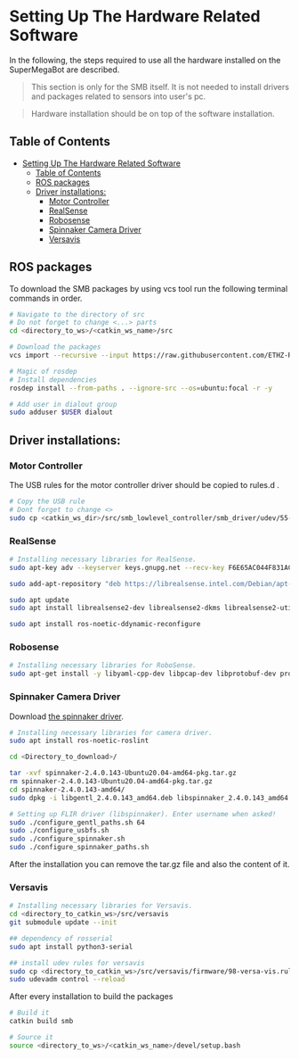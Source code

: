# Setting Up The Hardware Related Software
In the following, the steps required to use all the hardware installed on the SuperMegaBot are described.

> This section is only for the SMB itself. It is not needed to install drivers and packages related to sensors into user's pc. 

> Hardware installation should be on top of the software installation. 

## Table of Contents
- [Setting Up The Hardware Related Software](#setting-up-the-hardware-related-software)
  - [Table of Contents](#table-of-contents)
  - [ROS packages](#ros-packages)
  - [Driver installations:](#driver-installations)
    - [Motor Controller](#motor-controller)
    - [RealSense](#realsense)
    - [Robosense](#robosense)
    - [Spinnaker Camera Driver](#spinnaker-camera-driver)
    - [Versavis](#versavis)
    

## ROS packages
To download the SMB packages by using vcs tool run the following terminal commands in order. 

```bash
# Navigate to the directory of src
# Do not forget to change <...> parts
cd <directory_to_ws>/<catkin_ws_name>/src

# Download the packages
vcs import --recursive --input https://raw.githubusercontent.com/ETHZ-RobotX/SuperMegaBot/master/smb_hw.repos?token=AIDKBDU4PBIOTTL4DIPL6R3A2JQ66 .

# Magic of rosdep
# Install dependencies
rosdep install --from-paths . --ignore-src --os=ubuntu:focal -r -y

# Add user in dialout group
sudo adduser $USER dialout

```
## Driver installations: 


### Motor Controller 
The USB rules for the motor controller driver should be copied to rules.d .
```bash
# Copy the USB rule
# Dont forget to change <>
sudo cp <catkin_ws_dir>/src/smb_lowlevel_controller/smb_driver/udev/55-smb.rules /etc/udev/rules.d/
```

### RealSense 
```bash
# Installing necessary libraries for RealSense.
sudo apt-key adv --keyserver keys.gnupg.net --recv-key F6E65AC044F831AC80A06380C8B3A55A6F3EFCDE || sudo apt-key adv --keyserver hkp://keyserver.ubuntu.com:80 --recv-key F6E65AC044F831AC80A06380C8B3A55A6F3EFCDE

sudo add-apt-repository "deb https://librealsense.intel.com/Debian/apt-repo $(lsb_release -cs) main"

sudo apt update
sudo apt install librealsense2-dev librealsense2-dkms librealsense2-utils

sudo apt install ros-noetic-ddynamic-reconfigure
```

### Robosense
```bash
# Installing necessary libraries for RoboSense.
sudo apt-get install -y libyaml-cpp-dev libpcap-dev libprotobuf-dev protobuf-compiler git
```

### Spinnaker Camera Driver
Download [the spinnaker driver](https://drive.google.com/file/d/1wVK0dAH4mre1Prsr-Wsaowz0_OAmWe2f/view?usp=sharing).
```bash
# Installing necessary libraries for camera driver.
sudo apt install ros-noetic-roslint

cd <Directory_to_download>/

tar -xvf spinnaker-2.4.0.143-Ubuntu20.04-amd64-pkg.tar.gz 
rm spinnaker-2.4.0.143-Ubuntu20.04-amd64-pkg.tar.gz 
cd spinnaker-2.4.0.143-amd64/
sudo dpkg -i libgentl_2.4.0.143_amd64.deb libspinnaker_2.4.0.143_amd64.deb libspinnaker-dev_2.4.0.143_amd64.deb libspinnaker-c_2.4.0.143_amd64.deb libspinnaker-c-dev_2.4.0.143_amd64.deb

# Setting up FLIR driver (libspinnaker). Enter username when asked!
sudo ./configure_gentl_paths.sh 64
sudo ./configure_usbfs.sh
sudo ./configure_spinnaker.sh
sudo ./configure_spinnaker_paths.sh
```

After the installation you can remove the tar.gz file and also the content of it. 

### Versavis 
```bash
# Installing necessary libraries for Versavis.
cd <directory_to_catkin_ws>/src/versavis
git submodule update --init

## dependency of rosserial
sudo apt install python3-serial

## install udev rules for versavis
sudo cp <directory_to_catkin_ws>/src/versavis/firmware/98-versa-vis.rules /etc/udev/rules.d/
sudo udevadm control --reload
```


After every installation to build the packages
```bash
# Build it
catkin build smb

# Source it
source <directory_to_ws>/<catkin_ws_name>/devel/setup.bash
```
